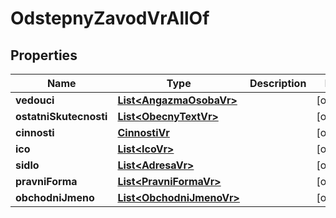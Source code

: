 

# OdstepnyZavodVrAllOf


## Properties

| Name | Type | Description | Notes |
|------------ | ------------- | ------------- | -------------|
|**vedouci** | [**List&lt;AngazmaOsobaVr&gt;**](AngazmaOsobaVr.md) |  |  [optional] |
|**ostatniSkutecnosti** | [**List&lt;ObecnyTextVr&gt;**](ObecnyTextVr.md) |  |  [optional] |
|**cinnosti** | [**CinnostiVr**](CinnostiVr.md) |  |  [optional] |
|**ico** | [**List&lt;IcoVr&gt;**](IcoVr.md) |  |  [optional] |
|**sidlo** | [**List&lt;AdresaVr&gt;**](AdresaVr.md) |  |  [optional] |
|**pravniForma** | [**List&lt;PravniFormaVr&gt;**](PravniFormaVr.md) |  |  [optional] |
|**obchodniJmeno** | [**List&lt;ObchodniJmenoVr&gt;**](ObchodniJmenoVr.md) |  |  [optional] |



